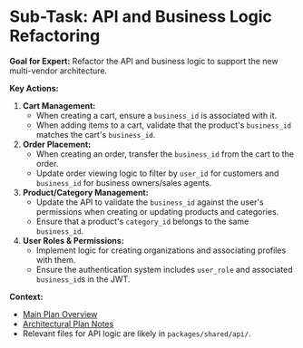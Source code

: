 # Sub-Task: API and Business Logic Refactoring

**Goal for Expert:** Refactor the API and business logic to support the new multi-vendor architecture.

**Key Actions:**

1.  **Cart Management:**
    - When creating a cart, ensure a `business_id` is associated with it.
    - When adding items to a cart, validate that the product's `business_id` matches the cart's `business_id`.
2.  **Order Placement:**
    - When creating an order, transfer the `business_id` from the cart to the order.
    - Update order viewing logic to filter by `user_id` for customers and `business_id` for business owners/sales agents.
3.  **Product/Category Management:**
    - Update the API to validate the `business_id` against the user's permissions when creating or updating products and categories.
    - Ensure that a product's `category_id` belongs to the same `business_id`.
4.  **User Roles & Permissions:**
    - Implement logic for creating organizations and associating profiles with them.
    - Ensure the authentication system includes `user_role` and associated `business_id`s in the JWT.

**Context:**

- [Main Plan Overview](../../../plans/ROO#TASK_20250711001928_1A2B3C_plan_overview.md)
- [Architectural Plan Notes](../../architectural_plan_notes.md)
- Relevant files for API logic are likely in `packages/shared/api/`.
